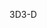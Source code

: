 <span data-ttu-id="5dd56-101">3D</span><span class="sxs-lookup"><span data-stu-id="5dd56-101">3-D</span></span>
